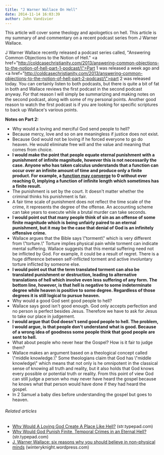 ```yaml
---
title: "J Warner Wallace On Hell"
date: 2014-11-14 16:03:39
author: John Vandivier
---
```




This article will cover some theology and apologetics on hell. This article is my summary of and commentary on a recent podcast series from J Warner Wallace.

J Warner Wallace recently released a podcast series called, \"Answering Common Objections to the Notion of Hell.\" <a href=\"http://coldcasechristianity.com/2013/answering-common-objections-to-the-notion-of-hell-part-1-podcast/\">Part 1</a> was released a week ago and <a href=\"http://coldcasechristianity.com/2013/answering-common-objections-to-the-notion-of-hell-part-2-podcast/\">part 2</a> was released today. You can certainly listen to both podcasts, but there is quite a bit of fat in both and Wallace reviews the first podcast in the second podcast anyway. For that reason I will simply be summarizing and making notes on the second podcast, along with some of my personal points. Another good reason to watch the first podcast is if you are looking for specific scriptures to back up Wallace's various points.

<strong>Notes on Part 2:</strong>
<ul>
	<li>Why would a loving and merciful God send people to hell?</li>
	<li>Because mercy, love and so on are meaningless if justice does not exist.</li>
	<li>Because God would not be loving if he forced everyone to go do heaven. He would eliminate free will and the value and meaning that comes from choice.</li>
	<li><strong>I would make the point that people equate eternal punishment with a punishment of infinite magnitude, however this is not necessarily the case. Anyone who has taken calculus understands that a function can occur over an infinite amount of time and produce only a finite product. For example, a <a href=\"http://en.wikipedia.org/w/index.php?title=Limit_(mathematics)&amp;oldid=572918520\">function may converge</a> to 0 without ever reaching 0, implying a function of infinite length which sometimes has a finite result.</strong></li>
	<li>The punishment is set by the court. It doesn't matter whether the criminal thinks his punishment is fair.</li>
	<li>A fair time scale of punishment does not reflect the time scale of the crime, it represents the degree of the offense. An accounting scheme can take years to execute while a brutal murder can take seconds.</li>
	<li><strong>I would point out that many people think of sin as an offense of some finite magnitude which is being unfairly paired to an eternal punishment, but it may be the case that denial of God is an infinitely offensive crime.</strong></li>
	<li>Wallace argues that the Bible says \"torment\" which is very different from \"torture.\" Torture implies physical pain while torment can indicate mental suffering. Wallace suggests that this mental suffering need not be inflicted by God. For example, it could be a result of regret. There is a huge difference between self-inflicted torment and active involuntary torture inflicted by someone else.</li>
	<li><strong>I would point out that the term translated torment can also be translated punishment or destruction, leading to alternative translations of hell which involve even less suffering of any form. The bottom line, however, is that hell is negative to some indeterminate degree while heaven is positive to some degree. Regardless of those degrees it is still logical to pursue heaven.</strong></li>
	<li>Why would a good God sent good people to hell?</li>
	<li>Wallace says good isn't good enough. God only accepts perfection and no person is perfect besides Jesus. Therefore we have to ask for Jesus to take our place in judgement.</li>
	<li><strong>I would argue that God doesn't send good people to hell. The problem, I would argue, is that people don't understand what is good. Because of a wrong idea of goodness some people think that good people are sent to hell.</strong></li>
	<li>What about people who never hear the Gospel? How is it fair to judge them?</li>
	<li>Wallace makes an argument based on a theological concept called \"middle knowledge.\" Some theologians claim that God has \"middle knowledge\" which means that not only is he omnipotent in the classical sense of knowing all truth and reality, but it also holds that God knows every possible or potential truth or reality. From this point of view God can still judge a person who may never have heard the gospel because he knows what that person would have done if they had heard the gospel.</li>
	<li>In 2 Samuel a baby dies before understanding the gospel but goes to heaven.</li>
</ul>
<h6 class=\"zemanta-related-title\" style=\"font-size:1em;\">Related articles</h6>
<ul class=\"zemanta-article-ul\">
	<li class=\"zemanta-article-ul-li\"><a href=\"http://str.typepad.com/weblog/2013/09/why-would-a-loving-god-create-a-place-like-hell.html\" target=\"_blank\">Why Would A Loving God Create A Place Like Hell?</a> (str.typepad.com)</li>
	<li class=\"zemanta-article-ul-li\"><a href=\"http://str.typepad.com/weblog/2013/09/why-would-god-punish-finite-temporal-crimes-in-an-eternal-hell.html\" target=\"_blank\">Why Would God Punish Finite, Temporal Crimes in an Eternal Hell?</a> (str.typepad.com)</li>
	<li class=\"zemanta-article-ul-li\"><a href=\"http://winteryknight.wordpress.com/2013/09/11/j-warner-wallace-six-reasons-why-you-should-believe-in-non-physical-minds/\" target=\"_blank\">J. Warner Wallace: six reasons why you should believe in non-physical minds</a> (winteryknight.wordpress.com)</li>
</ul>